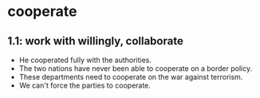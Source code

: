 # cooperate
## 1.1: work with willingly, collaborate

  *  He cooperated fully with the authorities.
  *  The two nations have never been able to cooperate on a border policy.
  *  These departments need to cooperate on the war against terrorism.
  *  We can't force the parties to cooperate.
